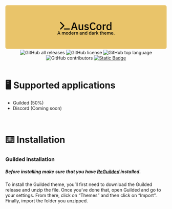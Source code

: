<!-- Banner/Banner icons -->
<div align="center">
    <a href="https://github.com/NotAussie/AusCord" target="_blank">
        <img src="Assets/banner-rounded.png">
    </a>
    <!-- Shields -->
    <img alt="GitHub all releases" src="https://img.shields.io/github/downloads/notaussie/auscord/total?style=for-the-badge&logo=github&logoColor=%23000&label=Downloads&labelColor=%23E9C46A&color=%23000">
    <img alt="GitHub license" src="https://img.shields.io/github/license/notaussie/auscord?style=for-the-badge&logo=github&logoColor=%23000&label=License&labelColor=%23E9C46A&color=%23000">
    <img alt="GitHub top language" src="https://img.shields.io/github/languages/top/notaussie/auscord?style=for-the-badge&logoColor=%23000&labelColor=%23E9C46A&color=%23000">
    <img alt="GitHub contributors" src="https://img.shields.io/github/contributors-anon/notaussie/auscord?style=for-the-badge&logo=github&logoColor=%23000&label=Contributors&labelColor=%23E9C46A&color=%23000">
    <a href="https://guilded.gg/AusCord"><img alt="Static Badge" src="https://img.shields.io/badge/AusCord-AusCord?style=for-the-badge&label=Guilded&labelColor=%23E9C46A&color=%23000&link=https%3A%2F%2Fguilded.gg%2FAusCord"></a>

    

</div>

<br>

<!-- Supported applications -->
<div align="left">
    <h1>🖥️ Supported applications</h3>
    <ul>
        <li>Guilded (50%)</li>
        <li>Discord (Coming soon)</li>
    </ul>
</div>

<br>

<!-- Installation -->
<div align="left">
    <h1>⌨️ Installation</h3>
    <!-- Guilded -->
    <h3>Guilded installation</h3>
    <h5>Before installing make sure that you have <a href="https://www.reguilded.dev/">ReGuilded</a> installed.</h5>
    <p1>To install the Guilded theme, you’ll first need to download the Guilded release and unzip the file. Once you’ve done that, open Guilded and go to your settings. From there, click on “Themes” and then click on “Import”. Finally, import the folder you unzipped.</p1>
    <!-- Discord/Vencord -->
</div>
